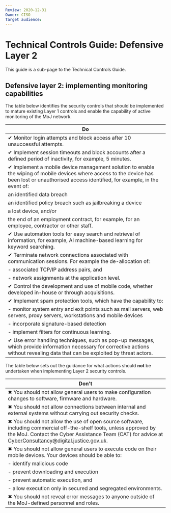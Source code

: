 ```yaml
---
Review: 2020-12-31
Owner: CISO
Target audience:
---
```


# Technical Controls Guide: Defensive Layer 2

This guide is a sub-page to the Technical Controls Guide.

## Defensive layer 2: implementing monitoring capabilities

The table below identifies the security controls that should be implemented to mature existing Layer 1 controls and enable the capability of active monitoring of the MoJ network.


| Do |
|--- |
| ✔ Monitor login attempts and block access after 10 unsuccessful attempts. |
| ✔ Implement session timeouts and block accounts after a defined period of inactivity, for example, 5 minutes. |
| ✔ Implement a mobile device management solution to enable the wiping of mobile devices where access to the device has been lost or unauthorised access identified, for example, in the event of: |
| an identified data breach   
| an identified policy breach such as jailbreaking a device  
| a lost device, and/or
| the end of an employment contract, for example, for an employee, contractor or other staff. |
| ✔ Use automation tools for easy search and retrieval of information, for example, AI machine-based learning for keyword searching.
| ✔ Terminate network connections associated with communication sessions. For example the de-allocation of: |
| - associated TCP/IP address pairs, and
| - network assignments at the application level. |
| ✔ Control the development and use of mobile code, whether developed in-house or through acquisitions. |
| ✔ Implement spam protection tools, which have the capability to: |
| - monitor system entry and exit points such as mail servers, web servers, proxy servers, workstations and mobile devices     
| - incorporate signature-based detection
| - implement filters for continuous learning. |
| ✔ Use error handling techniques, such as pop-up messages, which provide information necessary for corrective actions without revealing data that can be exploited by threat actors. |


The table below sets out the guidance for what actions should **not** be undertaken when implementing Layer 2 security controls.

| Don't |
|---|
| ✖ You should not allow general users to make configuration changes to software, firmware and hardware.
| ✖ You should not allow connections between internal and external systems without carrying out security checks.
| ✖ You should not allow the use of open source software, including commercial off-the-shelf tools, unless approved by the MoJ. Contact the Cyber Assistance Team (CAT) for advice at [CyberConsultancy@digital.justice.gov.uk](mailto:CyberConsultancy@digital.justice.gov.uk). |
| ✖ You should not allow general users to execute code on their mobile devices. Your devices should be able to: |
| - identify malicious code      
| - prevent downloading and execution      
| - prevent automatic execution, and      
| - allow execution only in secured and segregated environments. |
| ✖ You should not reveal error messages to anyone outside of the MoJ-defined personnel and roles.
